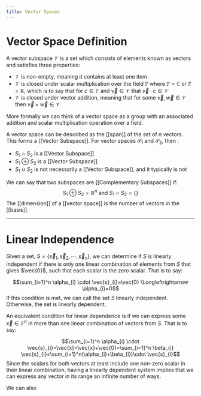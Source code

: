```yaml
---
title: Vector Spaces
---
```

# Vector Space Definition

A vector subspace $\mathcal{V}$ is a set which consists of elements known as vectors and satisfies three properties:

- $\mathcal{V}$ is non-empty, meaning it contains at least one item 
- $\mathcal{V}$ is closed under scalar multiplication over the field $\mathbb{F}$ where $\mathbb{F}=\mathbb{C} \text{ or } \mathbb{F}=\mathbb{R}$, which is to say that for $c \in \mathbb{F}$ and $\vec{v} \in \mathcal{V}$ that $\vec{v} \cdot c \in \mathcal{V}$
- $\mathcal{V}$ is closed under vector addition, meaning that for some $\vec{v},\vec{w} \in \mathcal{V}$ then $\vec{v} +\vec{w} \in \mathcal{V}$

More formally we can think of a vector space as a group with an associated addition and scalar multiplication operation over a field. 

A vector space can be described as the [[span]] of the set of $n$ vectors. This forms a [[Vector Subspace]]. For vector spaces $\mathcal{S}_{1}$ and $\mathcal{S}_{2}$, then :
* $S_{1} \cap S_{2}$ is a [[Vector Subspace]]
* $S_{1} \oplus S_{2}$ is a [[Vector Subspace]]
* $S_{1} \cup S_{2}$ is not necessarily a [[Vector Subspace]], and it typically is not

We can say that two subspaces are [[Complementary Subspaces]] if:
$$S_{1} \oplus S_{2} = \mathbb{R}^n \text{ and } S_{1} \cap S_{2} = \{ \}$$
The [[dimension]] of a [[vector space]] is the number of vectors in the [[basis]]. 

---

# Linear Independence

Given a set, $S=\{ \vec{s}_{1}, \vec{s}_{2} , \cdots, \vec{s}_{n}  \}$, we can determine if $S$ is linearly independent if there is only one linear combination of elements from $S$ that gives $\vec{0}$, such that each scalar is the zero scalar. That is to say: 

$$\sum_{i=1}^n \alpha_{i} \cdot \vec{s}_{i}=\vec{0} \Longleftrightarrow \alpha_{i}=0$$
If this condition is met, we can call the set $S$ linearly independent. Otherwise, the set is linearly dependent. 

An equivalent condition for linear dependence is if we can express some $\vec{x} \in \mathbb{F}^n$  in more than one linear combination of vectors from $S$. That is to say: 

$$\sum_{i=1}^n \alpha_{i} \cdot \vec{s}_{i}=\vec{x}=\vec{x}+\vec{0}=\sum_{i=1}^n \beta_{i} \vec{s}_{i}=\sum_{i=1}^n(\alpha_{i}+\beta_{i})\cdot \vec{s}_{i}$$
Since the scalars for both vectors at least include one non-zero scalar in their linear combination, having a linearly dependent system implies that we can express any vector in its range an infinite number of ways. 

We can also 